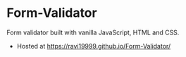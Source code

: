 # Form-Validator
Form validator built with vanilla JavaScript, HTML and CSS.
- Hosted at https://ravi19999.github.io/Form-Validator/
